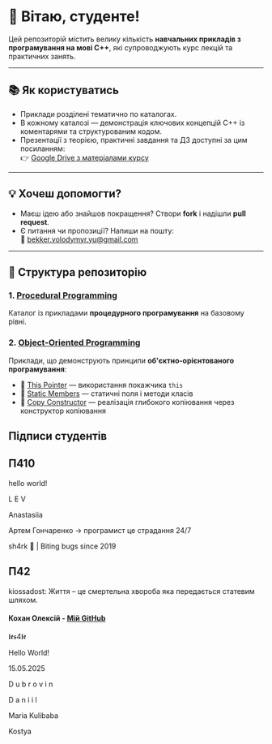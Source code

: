 # 👋 Вітаю, студенте!

Цей репозиторій містить велику кількість **навчальних прикладів з програмування на мові C++**, які супроводжують курс лекцій та практичних занять.

---

## 📚 Як користуватись

- Приклади розділені тематично по каталогах.
- В кожному каталозі — демонстрація ключових концепцій C++ із коментарями та структурованим кодом.
- Презентації з теорією, практичні завдання та ДЗ доступні за цим посиланням:  
  👉 [Google Drive з матеріалами курсу](https://drive.google.com/drive/folders/1BtMh5VwjE0N6-yLrvimsqjiCpj5X-e3P?usp=drive_link)

---

## 💡 Хочеш допомогти?

- Маєш ідею або знайшов покращення? Створи **fork** і надішли **pull request**.
- Є питання чи пропозиції? Напиши на пошту:  
  📧 [bekker.volodymyr.yu@gmail.com](mailto:bekker.volodymyr.yu@gmail.com)

---

## 📂 Структура репозиторію

### 1. [Procedural Programming](https://github.com/bekker-volodymyr/CPP/tree/master/ProceduralProgramming)
Каталог із прикладами **процедурного програмування** на базовому рівні.

### 2. [Object-Oriented Programming](https://github.com/bekker-volodymyr/CPP/tree/master/ObjectOrientalProgramming)
Приклади, що демонструють принципи **об'єктно-орієнтованого програмування**:

- 🔹 [This Pointer](https://github.com/bekker-volodymyr/CPP/tree/master/ObjectOrientalProgramming/ThisPointer) — використання покажчика `this`
- 🔹 [Static Members](https://github.com/bekker-volodymyr/CPP/tree/master/ObjectOrientalProgramming/StaticMembers) — статичні поля і методи класів
- 🔹 [Copy Constructor](https://github.com/bekker-volodymyr/CPP/tree/master/ObjectOrientalProgramming/CopyConstructor) — реалізація глибокого копіювання через конструктор копіювання

## Підписи студентів

## П410
<!--Ваші підписи тут!-->
hello world!

<p>L E V</p>

<p>Anastasiia</p>

Артем Гончаренко -> програмист це страдання 24/7

<p>sh4rk 🦈 | Biting bugs since 2019</p>

## П42
<p>kiossadost: Життя – це смертельна хвороба яка передається статевим шляхом.</p>

#### Кохан Олексій - <a href="https://github.com/8KOHAN">Мій GitHub</a>
<p>𝖑𝖊𝖘4𝖑𝖊</p>
  
  <p>Hello World!</p>
  <p>15.05.2025</p>
  
  <div>
    <p>D u b r o v i n</p>
    <p>D a n i i l</p>    
  </div>
  
  <p>Maria Kulibaba</p>
  
  <p>Kostya</p>
